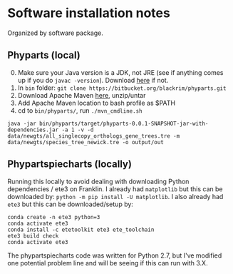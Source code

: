 # Software installation notes

Organized by software package.

## Phyparts (local)

0. Make sure your Java version is a JDK, not JRE (see if anything comes up if you do `javac -version`). Download [here](https://www.oracle.com/java/technologies/downloads/#jdk22-mac) if not.
1. In `bin` folder: `git clone https://bitbucket.org/blackrim/phyparts.git`
2. Download Apache Maven [here](https://maven.apache.org/download.cgi), unzip/untar
3. Add Apache Maven location to bash profile as $PATH
4. cd to `bin/phyparts/`, run `./mvn_cmdline.sh`

`java -jar bin/phyparts/target/phyparts-0.0.1-SNAPSHOT-jar-with-dependencies.jar -a 1 -v -d data/newgts/all_singlecopy_orthologs_gene_trees.tre -m data/newgts/species_tree_newick.tre -o output/out`

## Phypartspiecharts (locally)

Running this locally to avoid dealing with downloading Python dependencies / ete3 on Franklin.
I already had `matplotlib` but this can be downloaded by: `python -m pip install -U matplotlib`. 
I also already had `ete3` but this can be downloaded/setup by: 
```{bash}
conda create -n ete3 python=3
conda activate ete3
conda install -c etetoolkit ete3 ete_toolchain
ete3 build check
conda activate ete3
```

The phypartspiecharts code was written for Python 2.7, but I've modified one potential problem line and
will be seeing if this can run with 3.X.